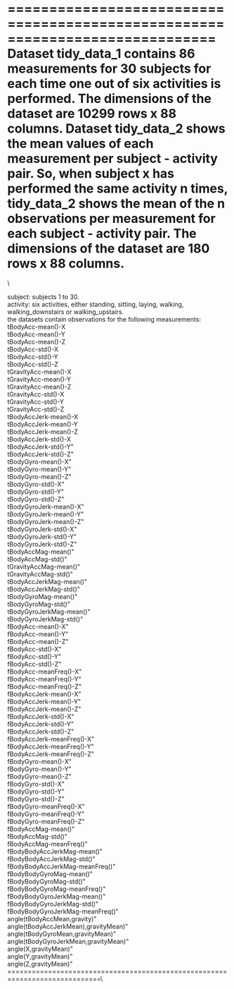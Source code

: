 =============================================================================
Dataset tidy_data_1 contains 86 measurements for 30 subjects for each time one out of six activities 
is performed. The dimensions of the dataset are 10299 rows x 88 columns. Dataset tidy_data_2 shows 
the mean values of each measurement per subject - activity pair. So, when subject x has performed 
the same activity n times, tidy_data_2 shows the mean of the n observations per measurement for 
each subject - activity pair. The dimensions of the dataset are 180 rows x 88 columns. 
=============================================================================
\

subject: subjects 1 to 30. 
\
activity: six activities, either standing, sitting, laying, walking, walking_downstairs or walking_upstairs.
\
the datasets contain observations for the following measurements:\
tBodyAcc-mean()-X \
tBodyAcc-mean()-Y \
tBodyAcc-mean()-Z \
tBodyAcc-std()-X \
tBodyAcc-std()-Y \
tBodyAcc-std()-Z \
tGravityAcc-mean()-X \
tGravityAcc-mean()-Y \
tGravityAcc-mean()-Z \
tGravityAcc-std()-X \
tGravityAcc-std()-Y \
tGravityAcc-std()-Z \
tBodyAccJerk-mean()-X \
tBodyAccJerk-mean()-Y \
tBodyAccJerk-mean()-Z\
tBodyAccJerk-std()-X \
tBodyAccJerk-std()-Y" \
tBodyAccJerk-std()-Z" \
tBodyGyro-mean()-X" \
tBodyGyro-mean()-Y" \
tBodyGyro-mean()-Z" \
tBodyGyro-std()-X" \
tBodyGyro-std()-Y" \
tBodyGyro-std()-Z" \
tBodyGyroJerk-mean()-X" \
tBodyGyroJerk-mean()-Y" \
tBodyGyroJerk-mean()-Z" \
tBodyGyroJerk-std()-X" \
tBodyGyroJerk-std()-Y" \
tBodyGyroJerk-std()-Z" \
tBodyAccMag-mean()" \
tBodyAccMag-std()" \
tGravityAccMag-mean()" \
tGravityAccMag-std()" \
tBodyAccJerkMag-mean()" \
tBodyAccJerkMag-std()" \
tBodyGyroMag-mean()" \
tBodyGyroMag-std()" \
tBodyGyroJerkMag-mean()" \
tBodyGyroJerkMag-std()" \
fBodyAcc-mean()-X" \
fBodyAcc-mean()-Y" \
fBodyAcc-mean()-Z" \
fBodyAcc-std()-X" \
fBodyAcc-std()-Y" \
fBodyAcc-std()-Z" \
fBodyAcc-meanFreq()-X" \
fBodyAcc-meanFreq()-Y" \
fBodyAcc-meanFreq()-Z" \
fBodyAccJerk-mean()-X" \
fBodyAccJerk-mean()-Y" \
fBodyAccJerk-mean()-Z" \
fBodyAccJerk-std()-X" \
fBodyAccJerk-std()-Y" \
fBodyAccJerk-std()-Z" \
fBodyAccJerk-meanFreq()-X" \
fBodyAccJerk-meanFreq()-Y" \
fBodyAccJerk-meanFreq()-Z" \
fBodyGyro-mean()-X" \
fBodyGyro-mean()-Y" \
fBodyGyro-mean()-Z" \
fBodyGyro-std()-X" \
fBodyGyro-std()-Y" \
fBodyGyro-std()-Z" \
fBodyGyro-meanFreq()-X" \
fBodyGyro-meanFreq()-Y" \
fBodyGyro-meanFreq()-Z" \
fBodyAccMag-mean()" \
fBodyAccMag-std()" \
fBodyAccMag-meanFreq()" \
fBodyBodyAccJerkMag-mean()" \
fBodyBodyAccJerkMag-std()" \
fBodyBodyAccJerkMag-meanFreq()" \
fBodyBodyGyroMag-mean()" \
fBodyBodyGyroMag-std()" \
fBodyBodyGyroMag-meanFreq()" \
fBodyBodyGyroJerkMag-mean()" \
fBodyBodyGyroJerkMag-std()" \
fBodyBodyGyroJerkMag-meanFreq()" \
angle(tBodyAccMean,gravity)" \
angle(tBodyAccJerkMean),gravityMean)" \
angle(tBodyGyroMean,gravityMean)" \
angle(tBodyGyroJerkMean,gravityMean)" \
angle(X,gravityMean)" \
angle(Y,gravityMean)" \
angle(Z,gravityMean)" 
\
=============================================================================\
